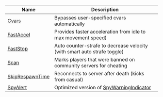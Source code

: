 Name | Description
--- | ---
[Cvars](Cvars.lua) | Bypasses user-specified cvars automatically
[FastAccel](FastAccel.lua) | Provides faster acceleration from idle to max movement speed)
[FastStop](FastStop.lua) | Auto counter-strafe to decrease velocity (with smart auto strafe toggle)
[Scan](Scan.lua) | Marks players that were banned on community servers for cheating
[SkipRespawnTime](SkipRespawnTime.lua) | Reconnects to server after death (kicks from casual)
[SpyAlert](SpyAlert.lua) | Optimized version of [SpyWarningIndicator](https://github.com/buymyself/lmaobox/blob/main/spy_warning.lua)



